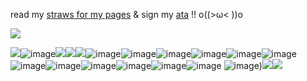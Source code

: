 
 read my [straws for my pages](https://chuckysbride.straw.page/) & sign my [ata](https://lenzshire.atabook.org/?page=1) !! o((>ω< ))o

![](https://files.catbox.moe/lv7nuc.png)

![](https://64.media.tumblr.com/4983714e79f13cf972bb7156093ee686/c167d9cc7e634732-cf/s250x400/bc6e699d25af89333e9b02ed88a7e49989d19886.gifv)![image](https://github.com/user-attachments/assets/d69b2c01-be68-492d-87cb-e502e126447d)![](https://64.media.tumblr.com/e852bbe5bc015d05662be8ca3cae652f/c167d9cc7e634732-9c/s250x400/9b931074eab75f3c1784a14e0ee677ddade9dad9.gifv)![](https://64.media.tumblr.com/44dd0292038ebd65bc72a8c5369b44b4/a064b1dab9694448-58/s250x400/5f64bf27602a2e192869f5e64bc6658739d4d65c.gifv)![](https://64.media.tumblr.com/231796cb0902abbc37f0dccc0e2e8c0f/0a314c1722fc4072-6e/s100x200/3c54da33774d9a86064bbcb28a8be2109371136c.gifv)![image](https://github.com/user-attachments/assets/cad78259-e1cb-4fad-a532-7f78f6785b72)![image](https://github.com/user-attachments/assets/15325868-d1bd-4ac1-8030-7357c45893b7)![image](https://github.com/user-attachments/assets/bbacacf1-184a-465e-a1d7-83d12d9eff8a)![image](https://github.com/user-attachments/assets/40ce73b1-fccc-45f0-ae3e-3553e582be9c)![image](https://github.com/user-attachments/assets/6427a6f2-601c-409e-8044-e5dd1fe9edbe)![image](https://github.com/user-attachments/assets/25220654-70fd-4776-a793-ae8e024d24c0)![image](https://github.com/user-attachments/assets/db252b94-2a70-44dd-9e7e-3fdd171f2b12)![image](https://github.com/user-attachments/assets/3ca81493-d649-40be-9f21-f4131cd610c8)![image](https://github.com/user-attachments/assets/79773bd1-bd3b-4284-8dab-cd95aed80ad6)![image](https://github.com/user-attachments/assets/46c8a5af-95f7-4d85-962c-27807b526a99)![image](https://github.com/user-attachments/assets/783c39cb-3f46-4842-a11d-10bc9e044dc7)![image](https://github.com/user-attachments/assets/4a08acbd-6d34-4380-9061-b7839a1eb75f)
![image](https://github.com/user-attachments/assets/3f96a35c-dac4-4db0-806b-ecda96be5ab2))![](https://64.media.tumblr.com/3b27c3b3d5957330e5618e473e0fa6d1/21317507f7352712-36/s100x200/be6c030f9529a20eaa7f67f9976b62f0b4c14d5e.gif)![](https://blinkies.cafe/b/blinkiesCafe-iC.gif)











